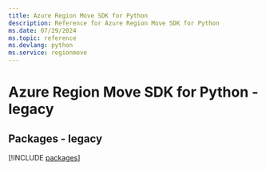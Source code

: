 ```yaml
---
title: Azure Region Move SDK for Python
description: Reference for Azure Region Move SDK for Python
ms.date: 07/29/2024
ms.topic: reference
ms.devlang: python
ms.service: regionmove
---
```

# Azure Region Move SDK for Python - legacy
## Packages - legacy
[!INCLUDE [packages](region-move-index.md)]